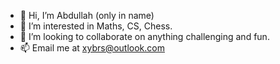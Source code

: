- 👋 Hi, I’m Abdullah (only in name)
- 👀 I’m interested in Maths, CS, Chess.
- 💞️ I’m looking to collaborate on anything challenging and fun.
- 📫 Email me at xybrs@outlook.com

<!---
xybrs/xybrs is a ✨ special ✨ repository because its `README.md` (this file) appears on your GitHub profile.
You can click the Preview link to take a look at your changes.
--->
